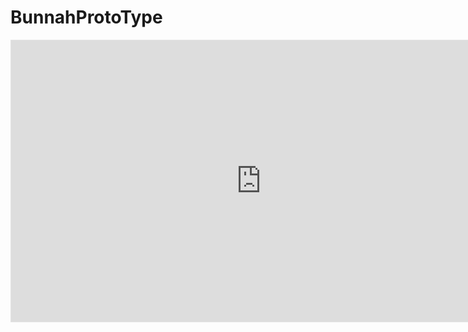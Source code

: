 # BunnahProtoType

<iframe style="border: 1px solid rgba(0, 0, 0, 0.1);" width="800" height="450" src="https://www.figma.com/embed?embed_host=share&url=https%3A%2F%2Fwww.figma.com%2Fproto%2FCp5Cnc7ymaN4Fzexsiu4WV%2FBunnah's-ProtoType%3Fpage-id%3D0%253A1%26type%3Ddesign%26node-id%3D3-8%26viewport%3D-3%252C411%252C0.05%26t%3DaqQGuxH5TlqJLjkA-1%26scaling%3Dscale-down%26starting-point-node-id%3D3%253A8%26mode%3Ddesign" allowfullscreen></iframe>
